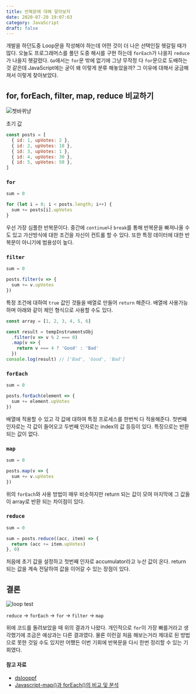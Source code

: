 ```yaml
---
title: 반복문에 대해 알아보자
date: 2020-07-20 19:07:63
category: JavaScript
draft: false
---
```


개발을 하던도중 Loop문을 작성해야 하는데 어떤 것이 더 나은 선택인질 헷갈릴 때가 많다. 오늘도 프로그래머스를 풀던 도중 해시를 구현 하는데 `forEach`가 나을지 `reduce`가 나을지 헷갈렸다. `Go`에서는 `for`문 밖에 없기에 그냥 무작정 다 `for`문으로 도배하는 것 같은데 JavaScript에는 굳이 왜 이렇게 분류 해놓았을까? 그 이유에 대해서 궁금해져서 이렇게 찾아보았다.

## for, forEach, filter, map, reduce 비교하기

![쳇바퀴냥](https://drive.google.com/uc?id=15VQoQf6p22_bvUmN1Cu_Yr5UmuJRoavz)

초기 값

```js
const posts = [
  { id: 1, upVotes: 2 },
  { id: 2, upVotes: 18 },
  { id: 3, upVotes: 1 },
  { id: 4, upVotes: 30 },
  { id: 5, upVotes: 50 },
]
```

### `for`

```js
sum = 0

for (let i = 0; i < posts.length; i++) {
  sum += posts[i].upVotes
}
```

우선 가장 심플한 반복문이다. 중간에 `continue`나 `break`를 통해 반복문을 빠져나올 수도 있고 가산방식에 대한 조건을 자신이 컨트롤 할 수 있다. 또한 특정 데이터에 대한 반복문이 아니기에 범용성이 높다.

### `filter`

```js
sum = 0

posts.filter(v => {
  sum += v.upVotes
})
```

특정 조건에 대하여 `true` 값인 것들을 배열로 만들어 `return` 해준다. 배열에 사용가능하며 아래와 같이 체인 형식으로 사용할 수도 있다.

```js
const array = [1, 2, 3, 4, 5, 6]

const result = tempInstrumentsObj
  .filter(v => v % 2 === 0)
  .map(v => {
    return v === 4 ? 'Good' : 'Bad'
  })
console.log(result) // ['Bad', 'Good', 'Bad']
```

### `forEach`

```js
sum = 0

posts.forEach(element => {
  sum += element.upVotes
})
```

배열에 적용할 수 있고 각 값에 대하여 특정 프로세스를 한번씩 다 적용해준다. 첫번째 인자로는 각 값이 들어오고 두번째 인자로는 index의 값 등등이 있다. 특징으로는 반환되는 값이 없다.

### `map`

```js
sum = 0

posts.map(v => {
  sum += v.upVotes
})
```

위의 `forEach`와 사용 방법이 매우 비슷하지만 return 되는 값이 모여 마지막에 그 값들이 array로 반환 되는 차이점이 있다.

### `reduce`

```js
sum = 0

sum = posts.reduce((acc, item) => {
  return (acc += item.upVotes)
}, 0)
```

처음에 초기 값을 설정하고 첫번째 인자로 accumulator라고 누산 값이 온다. return 되는 값을 계속 전달하여 값을 이어갈 수 있는 장점이 있다.

## 결론

![loop test](https://drive.google.com/uc?id=1GVXTq8VDxF97x35aweSe6mEYJoMazL_s)

`reduce` -> `forEach` -> `for` -> `filter` -> `map`

위에 코드를 돌려보았을 때 위의 결과가 나왔다. 개인적으로 `for`이 가장 빠를거라고 생각했기에 조금은 예상과는 다른 결과였다. 물론 이런걸 처음 해보는거라 제대로 된 방법으로 못한 것일 수도 있지만 어쨌든 이번 기회에 반복문을 다시 한번 정리할 수 있는 기회였다.

#### 참고 자료

- [dslooppf](https://jsperf.com/dslooppf)
- [Javascript-map()과 forEach()의 비교 및 분석](https://pewww.tistory.com/12)
